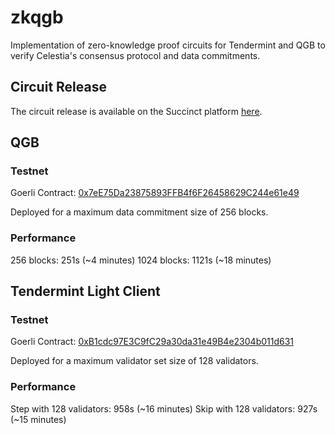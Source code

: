 # zkqgb
Implementation of zero-knowledge proof circuits for Tendermint and QGB to verify Celestia's consensus protocol and data commitments.

## Circuit Release
The circuit release is available on the Succinct platform [here](https://alpha.succinct.xyz/succinctlabs/zkqgb/releases).

## QGB
### Testnet
Goerli Contract: [0x7eE75Da23875893FFB4f6F26458629C244e61e49](https://goerli.etherscan.io/address/0x7eE75Da23875893FFB4f6F26458629C244e61e49)

Deployed for a maximum data commitment size of 256 blocks.

### Performance
256 blocks: 251s (~4 minutes)
1024 blocks: 1121s (~18 minutes)

## Tendermint Light Client
### Testnet
Goerli Contract: [0xB1cdc97E3C9fC29a30da31e49B4e2304b011d631](https://goerli.etherscan.io/address/0xB1cdc97E3C9fC29a30da31e49B4e2304b011d631)

Deployed for a maximum validator set size of 128 validators.

### Performance
Step with 128 validators: 958s (~16 minutes)
Skip with 128 validators: 927s (~15 minutes) 